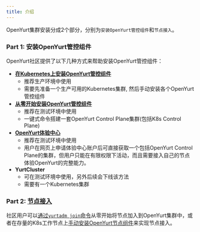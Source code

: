 ```yaml
---
title: 介绍
---
```


OpenYurt集群安装分成2个部分，分别为`安装OpenYurt管控组件`和`节点接入`。

### Part 1: 安装OpenYurt管控组件

OpenYurt社区提供了以下几种方式来帮助安装OpenYurt管控组件：
  - **[在Kubernetes上安装OpenYurt管控组件](./manually-setup.md)**
    - 推荐生产环境中使用
    - 需要先准备一个生产可用的Kubernetes集群, 然后手动安装各个OpenYurt管控组件
  - **[从零开始安装OpenYurt管控组件](./yurtadm-init.md)**
    - 推荐在测试环境中使用
    - 一键式命令搭建一套OpenYurt Control Plane集群(包括K8s Control Plane)
  - **[OpenYurt体验中心](./openyurt-experience-center/overview.md)**
    - 推荐在测试环境中使用
    - 用户在网页上申请体验中心账户后可直接获取一个包括OpenYurt Control Plane的集群，但用户只能在有限权限下活动，而且需要接入自己的节点体验OpenYurt的完整能力。
  - **YurtCluster**
    - 可在测试环境中使用，另外后续会下线该方法
    - 需要有一个Kubernetes集群

### Part 2: [节点接入](./yurtadm-join.md)

社区用户可以[通过`yurtadm join`命令](./yurtadm-join.md#1-从零开始把节点加入集群)从零开始将节点加入到OpenYurt集群中，或者在存量的K8s工作节点上[手动安装OpenYurt节点组件](./yurtadm-join.md#2-在存量的k8s节点上安装openyurt-node组件)来实现节点接入。